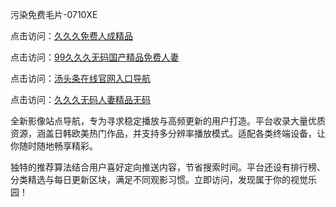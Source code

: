 污染免费毛片-0710XE

点击访问：<a href="https://heiliaoxwd5i8.pages.dev">久久久免费人成精品</a>

点击访问：<a href="https://heiliaowzu4ur.pages.dev">99久久久无码国产精品免费人妻</a>

点击访问：<a href="https://heiliaozj3tjd.pages.dev">汤头条在线官网入口导航</a>

点击访问：<a href="https://heiliaoe8ajia.pages.dev">久久久无码人妻精品无码</a>

全新影像站点导航，专为寻求稳定播放与高频更新的用户打造。平台收录大量优质资源，涵盖日韩欧美热门作品，并支持多分辨率播放模式。适配各类终端设备，让你随时随地畅享精彩。

独特的推荐算法结合用户喜好定向推送内容，节省搜索时间。平台还设有排行榜、分类精选与每日更新区块，满足不同观影习惯。立即访问，发现属于你的视觉乐园！

<span style="display:none;">[Canonical link](https://github.com/tgb20250710/tgb4 )</span>
